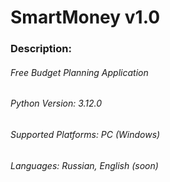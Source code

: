 # SmartMoney v1.0
### **Description**:
###### Free Budget Planning Application
###### Python Version: 3.12.0
###### Supported Platforms: PC (Windows)
###### Languages: Russian, English (soon)

